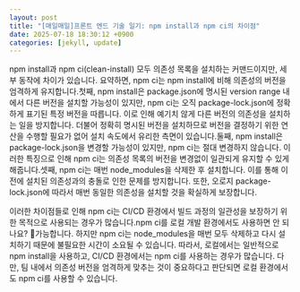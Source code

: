 ```yaml
---
layout: post
title: "[매일매일]프론트 엔드 기술 일기: npm install과 npm ci의 차이점" 
date: 2025-07-18 18:30:12 +0900
categories: [jekyll, update]
---
```







npm install과 npm ci(clean-install) 모두 의존성 목록을 설치하는 커맨드이지만, 세부 동작에 차이가 있습니다. 요약하면, npm ci는 npm install에 비해 의존성의 버전을 엄격하게 유지합니다.​첫째, npm install은 package.json에 명시된 version range 내에서 다른 버전을 설치할 가능성이 있지만, npm ci는 오직 package-lock.json에 정확하게 표기된 특정 버전을 따릅니다. 이로 인해 예기치 않게 다른 버전의 의존성을 설치하는 일을 방지합니다. 더불어 정확히 명시된 버전을 설치하므로 버전을 결정하기 위한 연산을 수행할 필요가 없어 설치 속도에서 유리한 측면이 있습니다.​둘째, npm install은 package-lock.json을 변경할 가능성이 있지만, npm ci는 절대 변경하지 않습니다. 이러한 특징으로 인해 npm ci는 의존성 목록의 버전을 변경없이 일관되게 유지할 수 있게 해줍니다.​셋째, npm ci는 매번 node_modules을 삭제한 후 설치합니다. 이를 통해 이전에 설치된 의존성과의 충돌로 인한 문제를 방지합니다. 또한, 오로지 package-lock.json에 따라서 매번 동일한 의존성을 설치할 것을 확실하게 보장합니다.




 







 



이러한 차이점들로 인해 npm ci는 CI/CD 환경에서 빌드 과정의 일관성을 보장하기 위한 목적으로 사용되는 경우가 많습니다.​npm ci를 로컬 개발 환경에서도 사용하면 안 되나요? 🤔가능합니다. 하지만 npm ci는 node_modules을 매번 모두 삭제하고 다시 설치하기 때문에 불필요한 시간이 소요될 수 있습니다. 따라서, 로컬에서는 일반적으로 npm install을 사용하고, CI/CD 환경에서는 npm ci를 사용하는 경우가 많습니다. 다만, 팀 내에서 의존성 버전을 엄격하게 맞추는 것이 중요하다고 판단되면 로컬 환경에서도 npm ci를 사용할 수 있습니다.




 
